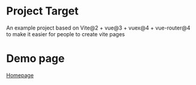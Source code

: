 # Project Target

An example project based on Vite@2 + vue@3 + vuex@4 + vue-router@4 to make it easier for people to create vite pages

# Demo page

[Homepage](https://wizardpisces.github.io/)
